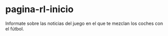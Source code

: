 # pagina-rl-inicio
Informate sobre las noticias del juego en el que te mezclan los coches con el fútbol.
